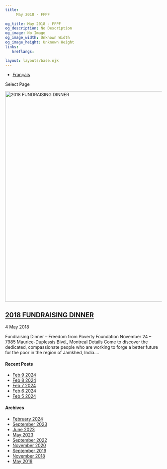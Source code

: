 ```yaml
---
title: 
     May 2018 - FFPF
    
og_title: May 2018 - FFPF
og_description: No Description
og_image: No Image
og_image_width: Unknown Width
og_image_height: Unknown Height
links:
   hreflangs:

layout: layouts/base.njk
---
```


  * [ Français ](/fr/sponsorship-tag/surgery/)

[ ]( )

Select Page

[ <img src='/wp-content/uploads/2018/10/Family-04.webp' width='1080'
height='675' alt='2018 FUNDRAISING DINNER' /> ](/fr)

##  [ 2018 FUNDRAISING DINNER ](/fr)

4 May 2018

Fundraising Dinner – Freedom from Poverty Foundation November 24 – 7985
Maurice-Duplessis Blvd., Montreal Details Come to discover the dedicated,
compassionate people who are working to forge a better future for the poor in
the region of Jamkhed, India....

####  Recent Posts

  * [ Feb 9 2024 ]( /article/2024/02/09/feb-9-2024/)
  * [ Feb 8 2024 ]( /article/2024/02/08/feb-8-2024/)
  * [ Feb 7 2024 ]( /article/2024/02/07/feb-7-2024/)
  * [ Feb 6 2024 ]( /article/2024/02/06/feb-6-2024/)
  * [ Feb 5 2024 ]( /article/2024/02/05/feb-5-2024/)

####  Archives

  * [ February 2024 ]( /article/2024/02/)
  * [ September 2023 ]( /article/2023/09/)
  * [ June 2023 ]( /article/2023/06/)
  * [ May 2023 ]( /article/2023/05/)
  * [ September 2022 ]( /article/2022/09/)
  * [ November 2020 ]( /article/2020/11/)
  * [ September 2019 ]( /article/2019/09/)
  * [ November 2018 ](/11/)
  * [ May 2018 ](index.html)



